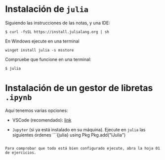 # Instalación de `julia` 

Siguiendo las instrucciones de las notas, y una IDE:
```{bash}
$ curl -fsSL https://install.julialang.org | sh
``` 

En Windows ejecute en una terminal
```{powershell}
winget install julia -s msstore
```

Compruebe que funcione en una terminal:
```{bash}
$ julia
```

# Instalación de un gestor de libretas `.ipynb`

Aquí tenemos varias opciones:

- VSCode (recomendado): [link](https://code.visualstudio.com/docs/languages/julia)

- `Jupyter` (si ya está instalado en su máquina). Ejecute en `julia` las siguientes órdenes
``´{julia}
using Pkg
Pkg.add("IJulia")
```

Para comprobar que todo está bien configurado ejecute, abra la hoja 01 de ejercicios.